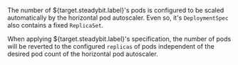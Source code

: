 The number of ${target.steadybit.label}&apos;s pods is configured to be scaled automatically by the horizontal pod autoscaler.
Even so, it&apos;s `DeploymentSpec` also contains a fixed `ReplicaSet`.


When applying ${target.steadybit.label}&apos;s specification, the number of pods will be reverted to the configured `replicas` of pods independent of the desired pod count of the horizontal pod autoscaler.
